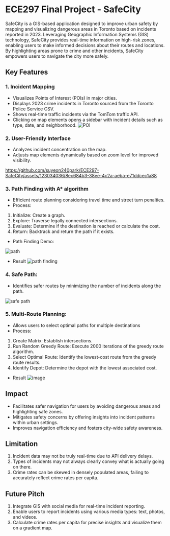 # ECE297 Final Project - SafeCity
SafeCity is a GIS-based application designed to improve urban safety by mapping and visualizing dangerous areas in Toronto based on incidents reported in 2023. Leveraging Geographic Information Systems (GIS) technology, SafeCity provides real-time information on high-risk zones, enabling users to make informed decisions about their routes and locations. By highlighting areas prone to crime and other incidents, SafeCity empowers users to navigate the city more safely.

## Key Features
### 1. Incident Mapping
- Visualizes Points of Interest (POIs) in major cities.
- Displays 2023 crime incidents in Toronto sourced from the Toronto Police Service CSV.
- Shows real-time traffic incidents via the TomTom traffic API.
- Clicking on map elements opens a sidebar with incident details such as type, date, and neighborhood.
![POI](https://github.com/suyeon240park/ECE297-SafeCity/assets/123034036/2799ddd8-da98-4137-a40e-c0e551cdd6c1)

 
### 2. User-Friendly Interface
- Analyzes incident concentration on the map.
- Adjusts map elements dynamically based on zoom level for improved visibility.

https://github.com/suyeon240park/ECE297-SafeCity/assets/123034036/8ec684b3-38ee-4c2a-aeba-e71ddcec1a88


### 3. Path Finding with A* algorithm
- Efficient route planning considering travel time and street turn penalties.
- Process:
1. Initialize: Create a graph.
2. Explore: Traverse legally connected intersections.
3. Evaluate: Determine if the destination is reached or calculate the cost.
4. Return: Backtrack and return the path if it exists.
 
- Path Finding Demo:

![path](https://github.com/suyeon240park/ECE297-SafeCity/assets/123034036/75cabfd5-fd3d-4b7e-9ce2-371ed97fa34a)


- Result
![path finding](https://github.com/suyeon240park/ECE297-SafeCity/assets/123034036/02c3f6c8-f775-47cd-9bcc-44791ba68888)


### 4. Safe Path:
- Identifies safer routes by minimizing the number of incidents along the path.

![safe path](https://github.com/suyeon240park/ECE297-SafeCity/assets/123034036/de441772-7ad9-4c83-8d98-b567bf8bd6ce)


### 5. Multi-Route Planning:
- Allows users to select optimal paths for multiple destinations
- Process:
1. Create Matrix: Establish intersections.
2. Run Random Greedy Route: Execute 2000 iterations of the greedy route algorithm.
3. Select Optimal Route: Identify the lowest-cost route from the greedy route results.
4. Identify Depot: Determine the depot with the lowest associated cost.

- Result
![image](https://github.com/suyeon240park/ECE297-SafeCity/assets/123034036/54fce5a7-f63a-4de2-9cce-833ae5e8f7a2)


## Impact
- Facilitates safer navigation for users by avoiding dangerous areas and highlighting safe zones.
- Mitigates safety concerns by offering insights into incident patterns within urban settings.
- Improves navigation efficiency and fosters city-wide safety awareness.

## Limitation
1. Incident data may not be truly real-time due to API delivery delays.
2. Types of incidents may not always clearly convey what is actually going on there.
3. Crime rates can be skewed in densely populated areas, failing to accurately reflect crime rates per capita.

## Future Pitch
1. Integrate GIS with social media for real-time incident reporting.
2. Enable users to report incidents using various media types: text, photos, and videos.
3. Calculate crime rates per capita for precise insights and visualize them on a gradient map.
